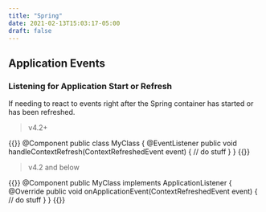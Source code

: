```yaml
---
title: "Spring"
date: 2021-02-13T15:03:17-05:00
draft: false
---
```


## Application Events

### Listening for Application Start or Refresh

If needing to react to events right after the Spring container
has started or has been refreshed.

> v4.2+

{{<highlight java>}}
@Component
public class MyClass  {
    @EventListener
    public void handleContextRefresh(ContextRefreshedEvent event) {
      // do stuff
    }
}
{{</highlight>}}

> v4.2 and below

{{<highlight java>}}
@Component
public MyClass implements ApplicationListener<ContextRefreshedEvent> {
    @Override
    public void onApplicationEvent(ContextRefreshedEvent event) {
      // do stuff
    }
}
{{</highlight>}}